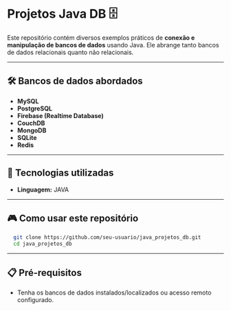 # Projetos Java DB 🗄️

Este repositório contém diversos exemplos práticos de **conexão e manipulação de bancos de dados** usando Java. Ele abrange tanto bancos de dados relacionais quanto não relacionais.

---

## 🛠️ Bancos de dados abordados

- **MySQL**
- **PostgreSQL**
- **Firebase (Realtime Database)**
- **CouchDB**
- **MongoDB**
- **SQLite**
- **Redis**

---

## 🚀 Tecnologias utilizadas

- **Linguagem:** JAVA

---

## 🎮 Como usar este repositório
``` bash
  git clone https://github.com/seu-usuario/java_projetos_db.git
  cd java_projetos_db
```
---

## 📋 Pré-requisitos
- Tenha os bancos de dados instalados/localizados ou acesso remoto configurado.

